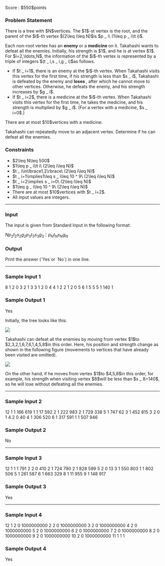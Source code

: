 
<div>

<span>

<span>

<p>
Score : $550$points
</p>

<div>

<section>

### **Problem Statement**

<p>
There is a tree with $N$vertices.
The $1$-st vertex is the root, and the parent of the $i$-th vertex $(2\leq i\leq N)$is $p _ i\ (1\leq p _ i\lt i)$.
</p>

<p>
Each non-root vertex has an 
<strong>
enemy
</strong>
or a 
<strong>
medicine
</strong>
on it.
Takahashi wants to defeat all the enemies.
Initially, his strength is $1$, and he is at vertex $1$.
For $i=2,\ldots,N$, the information of the $i$-th vertex is represented by a triple of integers $(t _ i,s _ i,g _ i)$as follows.
</p>

<ul>

<li>
If $t _ i=1$, there is an enemy at the $i$-th vertex. When Takahashi visits this vertex for the first time, if his strength is less than $s _ i$, Takahashi is defeated by the enemy and 
<strong>
loses
</strong>
, after which he cannot move to other vertices. Otherwise, he defeats the enemy, and his strength increases by $g _ i$.
</li>

<li>
If $t _ i=2$, there is a medicine at the $i$-th vertex. When Takahashi visits this vertex for the first time, he takes the medicine, and his strength is multiplied by $g _ i$. (For a vertex with a medicine, $s _ i=0$.)
</li>

</ul>

<p>
There are at most $10$vertices with a medicine.
</p>

<p>
Takahashi can repeatedly move to an adjacent vertex.
Determine if he can defeat all the enemies.
</p>

</section>

</div>

<div>

<section>

### **Constraints**

<ul>

<li>
$2\leq N\leq 500$
</li>

<li>
$1\leq p _ i\lt i\ (2\leq i\leq N)$
</li>

<li>
$t _ i\in\lbrace1,2\rbrace\ (2\leq i\leq N)$
</li>

<li>
$t _ i=1\implies1\leq s _ i\leq 10 ^ 9\ (2\leq i\leq N)$
</li>

<li>
$t _ i=2\implies s _ i=0\ (2\leq i\leq N)$
</li>

<li>
$1\leq g _ i\leq 10 ^ 9\ (2\leq i\leq N)$
</li>

<li>
There are at most $10$vertices with $t _ i=2$.
</li>

<li>
All input values are integers.
</li>

</ul>

</section>

</div>

---

<div>

<div>

<section>

### **Input**

<p>
The input is given from Standard Input in the following format:
</p>

<div>

$N$$p _ 2$$t _ 2$$s _ 2$$g _ 2$$p _ 3$$t _ 3$$s _ 3$$g _ 3$$\vdots$$p _ N$$t _ N$$s _ N$$g _ N$
</div>

</section>

</div>

<div>

<section>

### **Output**

<p>
Print the answer (`Yes`or `No`) in one line.
</p>

</section>

</div>

</div>

---

<div>

<section>

### **Sample Input 1**

<div>

8
1 2 0 3
2 1 3 3
1 2 0 4
4 1 2 2
1 2 0 5
6 1 5 5
5 1 140 1

</div>

</section>

</div>

<div>

<section>

### **Sample Output 1**

<div>

Yes

</div>

<p>
Initially, the tree looks like this:
</p>

<p>

<img src="https://img.atcoder.jp/abc319/df876b93cd1181b6e7269d978c19632b.png">

</img>

</p>

<p>
Takahashi can defeat all the enemies by moving from vertex $1$to $2,3,2,1,6,7,6,1,4,5,8$in this order.
Here, his position and strength change as shown in the following figure (movements to vertices that have already been visited are omitted).
</p>

<p>

<img src="https://img.atcoder.jp/abc319/de96b59f8e4b180017fbd1aba73f4fb3.png">

</img>

</p>

<p>
On the other hand, if he moves from vertex $1$to $4,5,8$in this order, for example, his strength when visiting vertex $8$will be less than $s _ 8=140$, so he will lose without defeating all the enemies.
</p>

</section>

</div>

---

<div>

<section>

### **Sample Input 2**

<div>

12
1 1 166 619
1 1 17 592
2 1 222 983
2 1 729 338
5 1 747 62
3 1 452 815
3 2 0 1
4 2 0 40
4 1 306 520
6 1 317 591
1 1 507 946

</div>

</section>

</div>

<div>

<section>

### **Sample Output 2**

<div>

No

</div>

</section>

</div>

---

<div>

<section>

### **Sample Input 3**

<div>

12
1 1 1 791
2 2 0 410
2 1 724 790
2 1 828 599
5 2 0 13
3 1 550 803
1 1 802 506
5 1 261 587
6 1 663 329
8 1 11 955
9 1 148 917

</div>

</section>

</div>

<div>

<section>

### **Sample Output 3**

<div>

Yes

</div>

</section>

</div>

---

<div>

<section>

### **Sample Input 4**

<div>

12
1 2 0 1000000000
2 2 0 1000000000
3 2 0 1000000000
4 2 0 1000000000
5 2 0 1000000000
6 2 0 1000000000
7 2 0 1000000000
8 2 0 1000000000
9 2 0 1000000000
10 2 0 1000000000
11 1 1 1

</div>

</section>

</div>

<div>

<section>

### **Sample Output 4**

<div>

Yes

</div>

</section>

</div>

</span>

</span>

</div>
